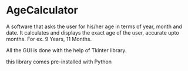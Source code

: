 # AgeCalculator
A software that asks the user for his/her age in terms of year, month and date. 
It calculates and displays the exact age of the user, accurate upto months. 
For ex. 9 Years, 11 Months.


All the GUI is done with the help of Tkinter library.

this library comes pre-installed with Python


